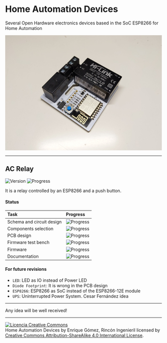 # Home Automation Devices


Several Open Hardware electronics devices based in the SoC ESP8266 for Home Automation

<img src="https://raw.githubusercontent.com/RinconIngenieril/Home-Automation-Devices/master/img/front.jpg"/>

***

## AC Relay
![Version](https://img.shields.io/badge/version-v2.0-orange.svg)
![Progress](http://progressed.io/bar/62)

It is a relay controlled by an ESP8266 and a push button.

#### Status
| Task | Progress |
|:-|:-|
| Schema and circuit design | ![Progress](http://progressed.io/bar/100) |
| Components selection | ![Progress](http://progressed.io/bar/100) |
| PCB design | ![Progress](http://progressed.io/bar/100) |
| Firmware test bench | ![Progress](http://progressed.io/bar/50) |
| Firmware | ![Progress](http://progressed.io/bar/20) |
| Documentation | ![Progress](http://progressed.io/bar/0) |

#### For future revisions

- `LED`: LED as IO instead of Power LED
- `Diode Footprint`: It is wrong in the PCB design
- `ESP8266`: ESP8266 as SoC instead of the ESP8266-12E module
- `UPS`: Uninterrupted Power System. Cesar Fernández idea

***

Any idea will be well received!

***

<a rel="license" href="http://creativecommons.org/licenses/by-sa/4.0/"><img alt="Licencia Creative Commons" style="border-width:0" src="https://i.creativecommons.org/l/by-sa/4.0/88x31.png" /></a><br /><span xmlns:dct="http://purl.org/dc/terms/" property="dct:title">Home Automation Devices</span> by <span xmlns:cc="http://creativecommons.org/ns#" property="cc:attributionName">Enrique Gómez, Rincón Ingenieril</span> licensed by <a rel="license" href="http://creativecommons.org/licenses/by-sa/4.0/">Creative Commons Attribution-ShareAlike 4.0 International License</a>.<br /><br />
